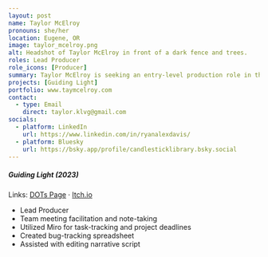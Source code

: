 ```yaml
---
layout: post
name: Taylor McElroy
pronouns: she/her
location: Eugene, OR
image: taylor_mcelroy.png
alt: Headshot of Taylor McElroy in front of a dark fence and trees.
roles: Lead Producer
role_icons: [Producer]
summary: Taylor McElroy is seeking an entry-level production role in the games industry. Her background is a mix of team coordination and project management in TTRPGs and higher education. She holds a B.A. in Interdisciplinary Studies.
projects: [Guiding Light]
portfolio: www.taymcelroy.com
contact:
  - type: Email
    direct: taylor.klvg@gmail.com
socials:
  - platform: LinkedIn
    url: https://www.linkedin.com/in/ryanalexdavis/
  - platform: Bluesky
    url: https://bsky.app/profile/candlesticklibrary.bsky.social
---
```


##### _Guiding Light (2023)_
Links: [DOTs Page](/projects/guiding-light) &middot; <a target="_blank" rel="noopener" href="https://candlesticklibrary.itch.io/guiding-light">Itch.io</a>
- Lead Producer
- Team meeting facilitation and note-taking
- Utilized Miro for task-tracking and project deadlines
- Created bug-tracking spreadsheet
- Assisted with editing narrative script
